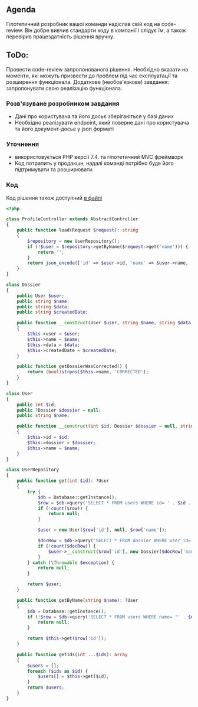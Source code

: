 ## Agenda
Гіпотетичний розробник вашої команди надіслав свій код на code-review. Він добре вивчив стандарти коду в компанії і слідує їм, а також перевірив працездатність рішення вручну.

## ToDo:
Провести code-review запропонованого рішення. Необхідно вказати на моменти, які можуть призвести до проблем під час експлуатації та розширення функціонала.
Додаткове (необов'язкове) завдання: запропонувати свою реалізацію функціонала.

### Розв'язуване розробником завдання
- Дані про користувача та його досьє зберігаються у базі даних
- Необхідно реалізувати endpoint, який поверне дані про користувача та його документ-досьє у json форматі

### Уточнення
- використовується PHP версії 7.4. та гіпотетичний MVC фреймворк
- Код потрапить у продакшн, надалі команді потрібно буде його підтримувати та розширювати.

### Код
Код рішення також доступний [в файлі](src/tt-code.php)
```php
<?php

class ProfileController extends AbstractController
{
    public function load(Request $request): string
    {
        $repository = new UserRepository();
        if (!$user = $repository->getByName($request->get('name'))) {
            return '';
        }
        return json_encode(['id' => $user->id, 'name' => $user->name, 'dossier' => ['data' => $user->dossier->data]]);
    }
}

class Dossier
{
    public User $user;
    public string $name;
    public string $data;
    public string $createdDate;

    public function __construct(User $user, string $name, string $data, string $createdDate)
    {
        $this->user = $user;
        $this->name = $name;
        $this->data = $data;
        $this->createdDate = $createdDate;
    }

    public function getDossierWasCorrected() {
        return (bool)strpos($this->name, 'CORRECTED');
    }
}

class User
{
    public int $id;
    public ?Dossier $dossier = null;
    public string $name;

    public function __construct(int $id, Dossier $dossier = null, string $name)
    {
        $this->id = $id;
        $this->dossier = $dossier;
        $this->name = $name;
    }
}

class UserRepository
{
    public function get(int $id): ?User
    {
        try {
            $db = Database::getInstance();
            $row = $db->query('SELECT * FROM users WHERE id= ' . $id . ' LIMIT 1');
            if (!count($row)) {
                return null;
            }

            $user = new User($row['id'], null, $row['name']);

            $docRow = $db->query('SELECT * FROM dossier WHERE user_id= ' . $id . ' LIMIT 1');
            if (!count($docRow)) {
                $user->__construct($row['id'], new Dossier($docRow['name'], $user), $row['name']);
            }
        } catch (\Throwable $exception) {
            return null;
        }

        return $user;
    }

    public function getByName(string $name): ?User
    {
        $db = Database::getInstance();
        if (!$row = $db->query('SELECT * FROM users WHERE name= "' . $name . '" LIMIT 1')) {
            return null;
        }

        return $this->get($row['id']);
    }

    public function getIds(int ...$ids): array
    {
        $users = [];
        foreach ($ids as $id) {
            $users[] = $this->get($id);
        }
        return $users;
    }
}

```
